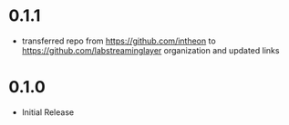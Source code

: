 # 0.1.1
- transferred repo from https://github.com/intheon to https://github.com/labstreaminglayer organization and updated links

# 0.1.0
- Initial Release